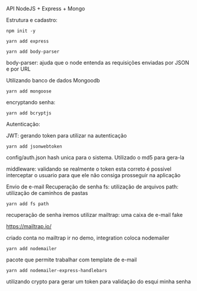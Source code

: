 API NodeJS + Express + Mongo

Estrutura e cadastro:

```
npm init -y

yarn add express

yarn add body-parser
```

body-parser: ajuda que o node entenda as requisições enviadas por JSON e por URL

Utilizando banco de dados Mongoodb
```
yarn add mongoose
```

encryptando senha:
```
yarn add bcryptjs
```

Autenticação:

JWT: gerando token para utilizar na autenticação
```
yarn add jsonwebtoken
```

config/auth.json
hash unica para o sistema. Utilizado o md5 para gera-la

middleware: 
validando se realmente o token esta correto
é possivel interceptar o usuario para que ele não consiga prosseguir na aplicação

Envio de e-mail
Recuperação de senha
fs: utilização de arquivos
path: utilização de caminhos de pastas
```
yarn add fs path
```

recuperação de senha
iremos utilizar mailtrap: uma caixa de e-mail fake

https://mailtrap.io/

criado conta no mailtrap
ir no demo, integration coloca nodemailer

```
yarn add nodemailer
```

pacote que permite trabalhar com template de e-mail
```
yarn add nodemailer-express-handlebars
```

utilizando crypto para gerar um token para validação do esqui minha senha